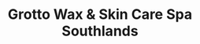 ---
title: "Grotto Wax & Skin Care Spa Southlands"
url: /aurora/grotto-wax-and-skin-care-spa-southlands/
shop: beauty
---